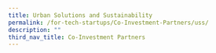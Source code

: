 ```yaml
---
title: Urban Solutions and Sustainability
permalink: /for-tech-startups/Co-Investment-Partners/uss/
description: ""
third_nav_title: Co-Investment Partners
---
```

<div style="display: flex; flex-wrap: wrap; padding: 10px" id="partnerContainer">
  
</div>
<script src="/partnerFilter.js"></script>
